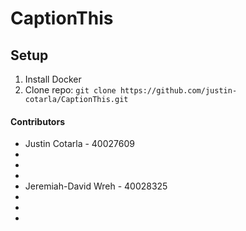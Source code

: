 # CaptionThis

## Setup
1. Install Docker
2. Clone repo: ```git clone https://github.com/justin-cotarla/CaptionThis.git```

#### Contributors
* Justin Cotarla - 40027609
* 
* 
* 
* Jeremiah-David Wreh - 40028325
* 
* 
* 